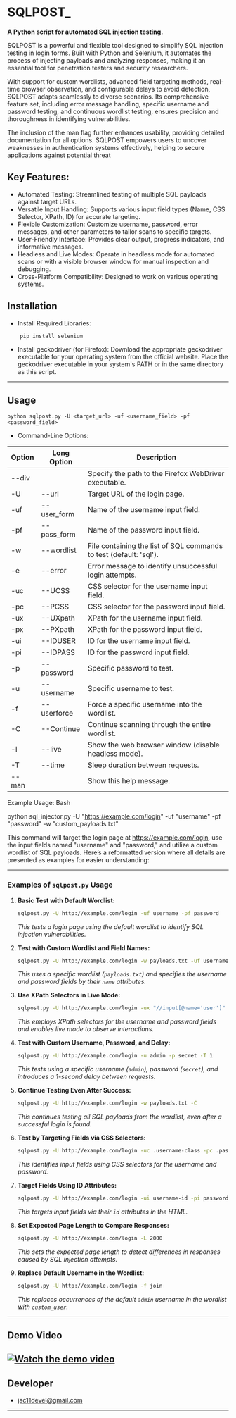 # SQLPOST_

**A Python script for automated SQL injection testing.**

SQLPOST is a powerful and flexible tool designed to simplify SQL injection testing in login forms. Built with Python and Selenium, it automates the process of injecting payloads and analyzing responses, making it an essential tool for penetration testers and security researchers.

With support for custom wordlists, advanced field targeting methods, real-time browser observation, and configurable delays to avoid detection, SQLPOST adapts seamlessly to diverse scenarios. Its comprehensive feature set, including error message handling, specific username and password testing, and continuous wordlist testing, ensures precision and thoroughness in identifying vulnerabilities.

The inclusion of the man flag further enhances usability, providing detailed documentation for all options. SQLPOST empowers users to uncover weaknesses in authentication systems effectively, helping to secure applications against potential threat

## Key Features:

*    Automated Testing: Streamlined testing of multiple SQL payloads against target URLs.
*    Versatile Input Handling: Supports various input field types (Name, CSS Selector, XPath, ID) for accurate targeting.
*    Flexible Customization: Customize username, password, error messages, and other parameters to tailor scans to specific targets.
*    User-Friendly Interface: Provides clear output, progress indicators, and informative messages.
*    Headless and Live Modes: Operate in headless mode for automated scans or with a visible browser window for manual inspection and debugging.
*    Cross-Platform Compatibility: Designed to work on various operating systems.

## Installation

  * Install Required Libraries:
```
    pip install selenium
```
  * Install geckodriver (for Firefox):
        Download the appropriate geckodriver executable for your operating system from the official website.
        Place the geckodriver executable in your system's PATH or in the same directory as this script.
--------------------------------------------------------------------------------------------------
## Usage
```
python sqlpost.py -U <target_url> -uf <username_field> -pf <password_field> 
```
* Command-Line Options:

| Option | Long Option | Description |
|---|---|---|
| --div |  |  Specify the path to the Firefox WebDriver executable. |
| -U | --url | Target URL of the login page. |
| -uf | --user_form | Name of the username input field. |
| -pf | --pass_form | Name of the password input field. |
| -w | --wordlist | File containing the list of SQL commands to test (default: 'sql'). |
| -e | --error | Error message to identify unsuccessful login attempts. |
| -uc | --UCSS | CSS selector for the username input field. |
| -pc | --PCSS | CSS selector for the password input field. |
| -ux | --UXpath | XPath for the username input field. |
| -px | --PXpath | XPath for the password input field. |
| -ui | --IDUSER | ID for the username input field. |
| -pi | --IDPASS | ID for the password input field. |
| -p | --password | Specific password to test. |
| -u | --username | Specific username to test. |
| -f | --userforce | Force a specific username into the wordlist. |
| -C | --Continue | Continue scanning through the entire wordlist. |
| -l | --live | Show the web browser window (disable headless mode). |
| -T | --time | Sleep duration between requests. |
| --man |  | Show this help message. |

Example Usage:
Bash

python sql_injector.py -U "https://example.com/login" -uf "username" -pf "password" -w "custom_payloads.txt"

This command will target the login page at https://example.com/login, use the input fields named "username" and "password," and utilize a custom wordlist of SQL payloads.
Here’s a reformatted version where all details are presented as examples for easier understanding:

---

### Examples of `sqlpost.py` Usage

1. **Basic Test with Default Wordlist:**
   ```bash
   sqlpost.py -U http://example.com/login -uf username -pf password
   ```
   *This tests a login page using the default wordlist to identify SQL injection vulnerabilities.*

2. **Test with Custom Wordlist and Field Names:**
   ```bash
   sqlpost.py -U http://example.com/login -w payloads.txt -uf username -pf password
   ```
   *This uses a specific wordlist (`payloads.txt`) and specifies the username and password fields by their `name` attributes.*

3. **Use XPath Selectors in Live Mode:**
   ```bash
   sqlpost.py -U http://example.com/login -ux "//input[@name='user']" -px "//input[@name='pass']" -l
   ```
   *This employs XPath selectors for the username and password fields and enables live mode to observe interactions.*

4. **Test with Custom Username, Password, and Delay:**
   ```bash
   sqlpost.py -U http://example.com/login -u admin -p secret -T 1
   ```
   *This tests using a specific username (`admin`), password (`secret`), and introduces a 1-second delay between requests.*

5. **Continue Testing Even After Success:**
   ```bash
   sqlpost.py -U http://example.com/login -w payloads.txt -C
   ```
   *This continues testing all SQL payloads from the wordlist, even after a successful login is found.*

6. **Test by Targeting Fields via CSS Selectors:**
   ```bash
   sqlpost.py -U http://example.com/login -uc .username-class -pc .password-class
   ```
   *This identifies input fields using CSS selectors for the username and password.*

7. **Target Fields Using ID Attributes:**
   ```bash
   sqlpost.py -U http://example.com/login -ui username-id -pi password-id
   ```
   *This targets input fields via their `id` attributes in the HTML.*

8. **Set Expected Page Length to Compare Responses:**
   ```bash
   sqlpost.py -U http://example.com/login -L 2000
   ```
   *This sets the expected page length to detect differences in responses caused by SQL injection attempts.*


9. **Replace Default Username in the Wordlist:**
    ```bash
    sqlpost.py -U http://example.com/login -f join
    ```
    *This replaces occurrences of the default `admin` username in the wordlist with `custom_user`.*

---------------------------------------------------
   
## Demo Video

[![Watch the demo video](https://i.ytimg.com/vi/kn-10g8m4S8/hqdefault.jpg)](https://www.youtube.com/watch?v=kn-10g8m4S8=164)
-------------------------------------------------
## Developer
* jac11devel@gmail.com
----------------------------------------------------
